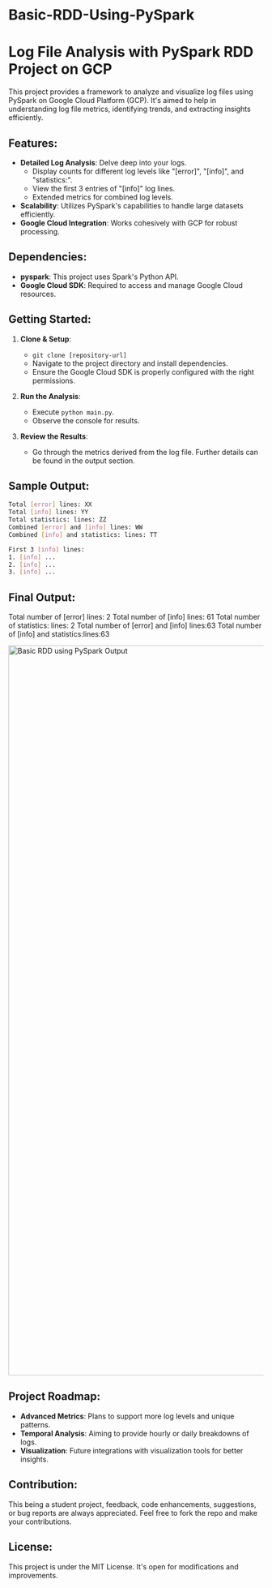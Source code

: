 # Basic-RDD-Using-PySpark

# Log File Analysis with PySpark RDD Project on GCP

This project provides a framework to analyze and visualize log files using PySpark on Google Cloud Platform (GCP). It's aimed to help in understanding log file metrics, identifying trends, and extracting insights efficiently.


## Features:
- **Detailed Log Analysis**: Delve deep into your logs.
    - Display counts for different log levels like "[error]", "[info]", and "statistics:".
    - View the first 3 entries of "[info]" log lines.
    - Extended metrics for combined log levels.
- **Scalability**: Utilizes PySpark's capabilities to handle large datasets efficiently.
- **Google Cloud Integration**: Works cohesively with GCP for robust processing.

## Dependencies:
- **pyspark**: This project uses Spark's Python API.
- **Google Cloud SDK**: Required to access and manage Google Cloud resources.

## Getting Started:

1. **Clone & Setup**:
    - `git clone [repository-url]`
    - Navigate to the project directory and install dependencies.
    - Ensure the Google Cloud SDK is properly configured with the right permissions.

2. **Run the Analysis**:
    - Execute `python main.py`.
    - Observe the console for results.

3. **Review the Results**:
    - Go through the metrics derived from the log file. Further details can be found in the output section.

## Sample Output:
```bash
Total [error] lines: XX
Total [info] lines: YY
Total statistics: lines: ZZ
Combined [error] and [info] lines: WW
Combined [info] and statistics: lines: TT

First 3 [info] lines:
1. [info] ...
2. [info] ...
3. [info] ...
```

## Final Output:
 Total number of [error] lines: 2
Total number of [info] lines: 61
Total number of statistics: lines: 2
Total number of [error] and [info] lines:63
Total number of [info] and statistics:lines:63

<img width="1440" alt="Basic RDD using PySpark Output" src="https://github.com/franketang/Basic-RDD-Using-PySpark/assets/29631514/f060520b-3351-4444-8d3e-0ed20b0f9949">


## Project Roadmap:
- **Advanced Metrics**: Plans to support more log levels and unique patterns.
- **Temporal Analysis**: Aiming to provide hourly or daily breakdowns of logs.
- **Visualization**: Future integrations with visualization tools for better insights.

## Contribution:
This being a student project, feedback, code enhancements, suggestions, or bug reports are always appreciated. Feel free to fork the repo and make your contributions.

## License:
This project is under the MIT License. It's open for modifications and improvements.
